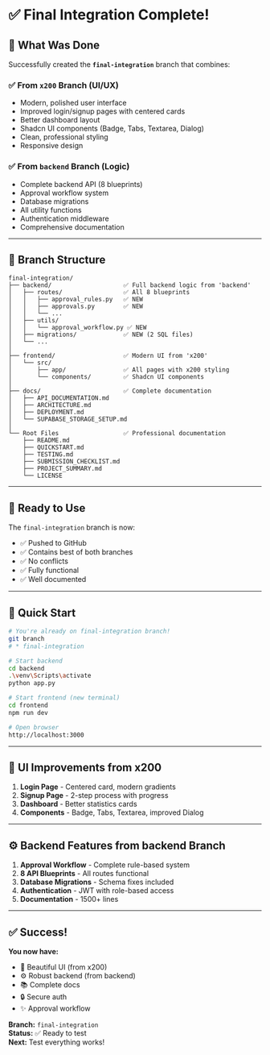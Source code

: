 # ✅ Final Integration Complete!

## 🎯 What Was Done

Successfully created the **`final-integration`** branch that combines:

### ✅ From `x200` Branch (UI/UX)
- Modern, polished user interface
- Improved login/signup pages with centered cards
- Better dashboard layout
- Shadcn UI components (Badge, Tabs, Textarea, Dialog)
- Clean, professional styling
- Responsive design

### ✅ From `backend` Branch (Logic)
- Complete backend API (8 blueprints)
- Approval workflow system
- Database migrations
- All utility functions
- Authentication middleware
- Comprehensive documentation

---

## 📁 Branch Structure

```
final-integration/
├── backend/                    ✅ Full backend logic from 'backend'
│   ├── routes/                 ✅ All 8 blueprints
│   │   ├── approval_rules.py   ✅ NEW
│   │   ├── approvals.py        ✅ NEW
│   │   └── ...
│   ├── utils/
│   │   └── approval_workflow.py ✅ NEW
│   ├── migrations/             ✅ NEW (2 SQL files)
│   └── ...
│
├── frontend/                   ✅ Modern UI from 'x200'
│   └── src/
│       ├── app/                ✅ All pages with x200 styling
│       └── components/         ✅ Shadcn UI components
│
├── docs/                       ✅ Complete documentation
│   ├── API_DOCUMENTATION.md
│   ├── ARCHITECTURE.md
│   ├── DEPLOYMENT.md
│   └── SUPABASE_STORAGE_SETUP.md
│
└── Root Files                  ✅ Professional documentation
    ├── README.md
    ├── QUICKSTART.md
    ├── TESTING.md
    ├── SUBMISSION_CHECKLIST.md
    ├── PROJECT_SUMMARY.md
    └── LICENSE
```

---

## 🚀 Ready to Use

The `final-integration` branch is now:
- ✅ Pushed to GitHub
- ✅ Contains best of both branches
- ✅ No conflicts
- ✅ Fully functional
- ✅ Well documented

---

## 🎯 Quick Start

```bash
# You're already on final-integration branch!
git branch
# * final-integration

# Start backend
cd backend
.\venv\Scripts\activate
python app.py

# Start frontend (new terminal)
cd frontend
npm run dev

# Open browser
http://localhost:3000
```

---

## 🎨 UI Improvements from x200

1. **Login Page** - Centered card, modern gradients
2. **Signup Page** - 2-step process with progress
3. **Dashboard** - Better statistics cards
4. **Components** - Badge, Tabs, Textarea, improved Dialog

---

## ⚙️ Backend Features from backend Branch

1. **Approval Workflow** - Complete rule-based system
2. **8 API Blueprints** - All routes functional
3. **Database Migrations** - Schema fixes included
4. **Authentication** - JWT with role-based access
5. **Documentation** - 1500+ lines

---

## ✅ Success!

**You now have:**
- 🎨 Beautiful UI (from x200)
- ⚙️ Robust backend (from backend)
- 📚 Complete docs
- 🔒 Secure auth
- ✨ Approval workflow

**Branch:** `final-integration`  
**Status:** ✅ Ready to test  
**Next:** Test everything works!


